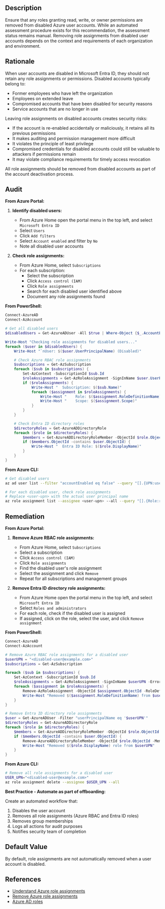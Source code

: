 ## Description

Ensure that any roles granting read, write, or owner permissions are removed from disabled Azure user accounts. While an automated assessment procedure exists for this recommendation, the assessment status remains manual. Removing role assignments from disabled user accounts depends on the context and requirements of each organization and environment.

## Rationale

When user accounts are disabled in Microsoft Entra ID, they should not retain any role assignments or permissions. Disabled accounts typically belong to:
- Former employees who have left the organization
- Employees on extended leave
- Compromised accounts that have been disabled for security reasons
- Service accounts that are no longer in use

Leaving role assignments on disabled accounts creates security risks:
- If the account is re-enabled accidentally or maliciously, it retains all its previous permissions
- It makes auditing and permission management more difficult
- It violates the principle of least privilege
- Compromised credentials for disabled accounts could still be valuable to attackers if permissions remain
- It may violate compliance requirements for timely access revocation

All role assignments should be removed from disabled accounts as part of the account deactivation process.

## Audit

**From Azure Portal:**

1. **Identify disabled users:**
   - From Azure Home open the portal menu in the top left, and select `Microsoft Entra ID`
   - Select `Users`
   - Click `Add filters`
   - Select `Account enabled` and filter by `No`
   - Note all disabled user accounts

2. **Check role assignments:**
   - From Azure Home, select `Subscriptions`
   - For each subscription:
     - Select the subscription
     - Click `Access control (IAM)`
     - Click `Role assignments`
     - Search for each disabled user identified above
     - Document any role assignments found

**From PowerShell:**

```powershell
Connect-AzureAD
Connect-AzAccount

# Get all disabled users
$disabledUsers = Get-AzureADUser -All $true | Where-Object {$_.AccountEnabled -eq $false}

Write-Host "Checking role assignments for disabled users..."
foreach ($user in $disabledUsers) {
    Write-Host "`nUser: $($user.UserPrincipalName) (Disabled)"

    # Check Azure RBAC role assignments
    $subscriptions = Get-AzSubscription
    foreach ($sub in $subscriptions) {
        Set-AzContext -SubscriptionId $sub.Id
        $roleAssignments = Get-AzRoleAssignment -SignInName $user.UserPrincipalName -ErrorAction SilentlyContinue
        if ($roleAssignments) {
            Write-Host "  Subscription: $($sub.Name)"
            foreach ($assignment in $roleAssignments) {
                Write-Host "    Role: $($assignment.RoleDefinitionName)"
                Write-Host "    Scope: $($assignment.Scope)"
            }
        }
    }

    # Check Entra ID directory roles
    $directoryRoles = Get-AzureADDirectoryRole
    foreach ($role in $directoryRoles) {
        $members = Get-AzureADDirectoryRoleMember -ObjectId $role.ObjectId
        if ($members.ObjectId -contains $user.ObjectId) {
            Write-Host "  Entra ID Role: $($role.DisplayName)"
        }
    }
}
```

**From Azure CLI:**

```bash
# Get disabled users
az ad user list --filter "accountEnabled eq false" --query "[].{UPN:userPrincipalName, Name:displayName}" -o table

# For each disabled user, check role assignments
# Replace <user-upn> with the actual user principal name
az role assignment list --assignee <user-upn> --all --query "[].{Role:roleDefinitionName, Scope:scope}" -o table
```

## Remediation

**From Azure Portal:**

1. **Remove Azure RBAC role assignments:**
   - From Azure Home, select `Subscriptions`
   - Select a subscription
   - Click `Access control (IAM)`
   - Click `Role assignments`
   - Find the disabled user's role assignment
   - Select the assignment and click `Remove`
   - Repeat for all subscriptions and management groups

2. **Remove Entra ID directory role assignments:**
   - From Azure Home open the portal menu in the top left, and select `Microsoft Entra ID`
   - Select `Roles and administrators`
   - For each role, check if the disabled user is assigned
   - If assigned, click on the role, select the user, and click `Remove assignment`

**From PowerShell:**

```powershell
Connect-AzureAD
Connect-AzAccount

# Remove Azure RBAC role assignments for a disabled user
$userUPN = "<disabled-user@example.com>"
$subscriptions = Get-AzSubscription

foreach ($sub in $subscriptions) {
    Set-AzContext -SubscriptionId $sub.Id
    $roleAssignments = Get-AzRoleAssignment -SignInName $userUPN -ErrorAction SilentlyContinue
    foreach ($assignment in $roleAssignments) {
        Remove-AzRoleAssignment -ObjectId $assignment.ObjectId -RoleDefinitionName $assignment.RoleDefinitionName -Scope $assignment.Scope
        Write-Host "Removed $($assignment.RoleDefinitionName) from $userUPN in $($sub.Name)"
    }
}

# Remove Entra ID directory role assignments
$user = Get-AzureADUser -Filter "userPrincipalName eq '$userUPN'"
$directoryRoles = Get-AzureADDirectoryRole
foreach ($role in $directoryRoles) {
    $members = Get-AzureADDirectoryRoleMember -ObjectId $role.ObjectId
    if ($members.ObjectId -contains $user.ObjectId) {
        Remove-AzureADDirectoryRoleMember -ObjectId $role.ObjectId -MemberId $user.ObjectId
        Write-Host "Removed $($role.DisplayName) role from $userUPN"
    }
}
```

**From Azure CLI:**

```bash
# Remove all role assignments for a disabled user
USER_UPN="<disabled-user@example.com>"
az role assignment delete --assignee $USER_UPN --all
```

**Best Practice - Automate as part of offboarding:**

Create an automated workflow that:
1. Disables the user account
2. Removes all role assignments (Azure RBAC and Entra ID roles)
3. Removes group memberships
4. Logs all actions for audit purposes
5. Notifies security team of completion

## Default Value

By default, role assignments are not automatically removed when a user account is disabled.

## References

- [Understand Azure role assignments](https://docs.microsoft.com/en-us/azure/role-based-access-control/role-assignments)
- [Remove Azure role assignments](https://docs.microsoft.com/en-us/azure/role-based-access-control/role-assignments-remove)
- [Azure AD roles](https://docs.microsoft.com/en-us/azure/active-directory/roles/permissions-reference)

